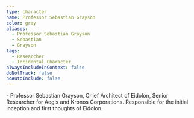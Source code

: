 ```yaml
---
type: character
name: Professor Sebastian Grayson
color: gray
aliases:
  - Professor Sebastian Grayson
  - Sebastian
  - Grayson
tags:
  - Researcher
  - Incidental Character
alwaysIncludeInContext: false
doNotTrack: false
noAutoInclude: false
---
```

\- Professor Sebastian Grayson, Chief Architect of Eidolon, Senior Researcher for Aegis and Kronos Corporations. Responsible for the initial inception and first thoughts of Eidolon.